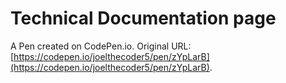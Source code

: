 # Technical Documentation page

A Pen created on CodePen.io. Original URL: [https://codepen.io/joelthecoder5/pen/zYpLarB](https://codepen.io/joelthecoder5/pen/zYpLarB).

